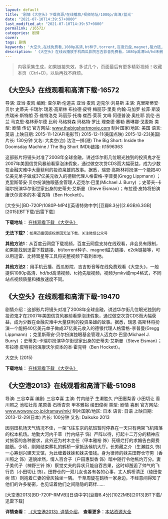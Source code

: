 ```yaml
---
layout: default
title: '剧情《大空头》下载资源/在线播放/视频地址/1080p/高清/蓝光'
date: "2021-07-10T14:39:57+0800"
last_modified_at: "2021-07-10T14:39:57+0800"
permalink: /16572/
categories: 剧情
cover:
tags: 剧情
keywords: '大空头,在线免费看,1080p高清,bt种子,torrent,百度云盘,magnet,磁力链,迅雷下载资源'
description: '《大空头》在线云播放手机西瓜影院吉吉影音免费看，1080p高清bd/hd未删减完整版和tc抢先枪版，mkv/mp4格式，附带bt/torrent种子、magnet/磁力链、百度云盘、网盘资源迅雷下载链接'
---
```


>内容采集生成，如果链接失效，多试几个，页面最后有更多精彩视频！收藏本页（Ctrl+D)，以后再找不麻烦。


## 《大空头》在线观看和高清下载-16572

导演: 亚当·麦凯 编剧: 查尔斯·伦道夫 亚当·麦凯 迈克尔·刘易斯 主演: 克里斯蒂安·贝尔 史蒂夫·卡瑞尔 瑞恩·高斯林 布拉德·皮特 梅丽莎·里奥 约翰·马加罗 拉菲·斯波 杰瑞米·斯特朗 芬·维特洛克 玛丽莎·托梅 崔西·莱茨 文峰 阿德普波·奥杜耶 凯伦·吉兰 马克思·格林菲尔德 比利·马格努森 玛格特·罗比 理查德·塞勒 赛琳娜·戈麦斯 类型: 剧情 传记 官方网站: www.thebigshortmovie.com 制片国家/地区: 美国 语言: 英语 上映日期: 2015-11-12(AFI电影节) 2015-12-11(美国点映) 2015-12-23(美国) 片长: 130分钟 又名: 大卖空(台) 沽注一掷(港) The Big Short: Inside the Doomsday Machine / The Big Short IMDb链接: tt1596363

这部影片将镜头对准了2008年全球金融，讲述华尔街几位眼光独到的投资鬼才在2007年美国信贷风暴前看穿泡沫假象，通过做空次贷CDS而大幅获益，成为少数在金融灾难中大量获利的投资枭雄的故事。据悉，瑞恩·高斯林将扮演一个能把40亿美元单子做成37亿美元收入的德银代理人格雷格-李普曼(Gregg Lippmann) ；克里斯蒂安·贝尔扮演独眼基金管理人迈克尔·巴里(Michael J. Burry) ；史蒂夫-卡瑞尔扮演华尔街世家出身的史蒂夫·艾斯曼（Steve Eisman）；布拉德·皮特将扮演康沃尔资本的本·霍克特（Ben Hockett）。


[大空头][BD-720P/1080P-MP4][英语特效中字][豆瓣8.3分][2.6GB/6.3GB][2015][BT下载/迅雷下载]

**下载地址**： [在线观看下载 《大空头》](https://www.btdx8.com/torrent/the_big_short_2015.html) 


**无法下载?**：`如果迅雷因版权原因无法下载，关注微信公众号 `

**其他方法1**：从百度云网盘下载视频，百度云网盘支持在线观看，非会员有限制，如果能找到迅雷下载链接、bt/torrent种子、magnet磁力链接、e2dk链接等，可以用迅雷、比特彗星等工具将完整视频下载到本地。

**其他方法2**：用手机云播、西瓜影院、吉吉影音等在线免费观看《大空头》，一般提供1080p高清、hd/bd高清视频、tc抢先版视频，视频为mkv或mp4格式，不同站点视频质量和播放速度不同。


## 《大空头》在线观看和高清下载-19470

剧情介绍：这部影片将镜头对准了2008年全球金融，讲述华尔街几位眼光独到的投资鬼才在2007年美国信贷风暴前看穿泡沫假象，通过做空次贷CDS而大幅获益，成为少数在金融灾难中大量获利的投资枭雄的故事。据悉，瑞恩·高斯林将扮演一个能把40亿美元单子做成37亿美元收入的德银代理人格雷格-李普曼(Gregg Lippmann) ；克里斯蒂安·贝尔扮演独眼基金管理人迈克尔·巴里(Michael J. Burry) ；史蒂夫-卡瑞尔扮演华尔街世家出身的史蒂夫·艾斯曼（Steve Eisman）；布拉德·皮特将扮演康沃尔资本的本·霍克特（Ben Hockett）。


大空头 (2015)

**下载地址**： [在线观看下载 《大空头》](https://www.btbtdy.me/btdy/dy2249.html) 


## 《大空港2013》在线观看和高清下载-51098

导演: 三谷幸喜 编剧: 三谷幸喜 主演: 竹内结子 生濑胜久 户田惠梨香 小田切让 香川照之 池松壮亮 尾原善 石桥杏奈 甲本雅裕 绫田俊树 类型: 剧情 喜剧 官方网站: www.wowow.co.jp/dramaw/mk/ 制片国家/地区: 日本 语言: 日语 上映日期: 2013-12-29(日本) 片长: 100分钟 又名: Daikuko 2013

因羽田机场天气情况不佳，一架飞往东京的航班暂时停靠在一天只有两架飞机降落的松本机场。地勤大河内千草（竹内结子 饰）严阵以待，打起十二万分的精神应对旅客的各种要求，此外还为村木主任（甲本雅裕 饰）死缠烂打的求婚告白颇费脑筋。少顷，刚刚结束葬礼的鹤桥一家抵达候机大厅。长男藏之介（生瀬胜久 饰）一心筹划兴建天文馆，为此缠着妹妹和妹夫借钱。身为律师的妹夫田野仓守男（香川照之 饰）道貌岸然，情人百合子（户田惠梨香 饰）暗中随行令他焦灼万分。妻子美代子（神野三铃 饰）察觉丈夫的异状只能自吞苦果，这时却邂逅了帅气的飞行员（小田切让 饰）。田野仓的一双儿女也各有各的心事，丈人鹤桥清正（绫田俊树 饰）则抱着亡妻的骨灰独坐一隅。 千草周旋在鹤桥一家身边，不经意间得知了他们的许多秘密，也见证着他们之间隐隐的羁绊……


[大空港2013][BD-720P-RMVB][日语中字][豆瓣8.4分][1022MB][2013][BT下载/迅雷下载]

**详情查看**： [《大空港2013》详情介绍](/movie/51098/)， **查看更多**：[本站资源大全](/movie/t/all/)

